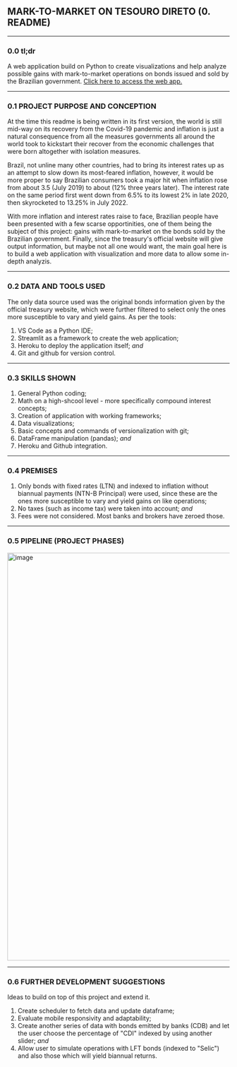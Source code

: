 ## MARK-TO-MARKET ON TESOURO DIRETO (0. README)

---

### 0.0 tl;dr

A web application build on Python to create visualizations and help analyze possible gains with mark-to-market operations on bonds issued and sold by the Brazilian government.
[Click here to access the web app.](https://simulacao-marcacao-a-mercado.herokuapp.com/)

---

### 0.1 PROJECT PURPOSE AND CONCEPTION

At the time this readme is being written in its first version, the world is still mid-way on its recovery from the Covid-19 pandemic and inflation is just a natural consequence from all the measures governments all around the world took to kickstart their recover from the economic challenges that were born altogether with isolation measures.

Brazil, not unline many other countries, had to bring its interest rates up as an attempt to slow down its most-feared inflation, however, it would be more proper to say Brazilian consumers took a major hit when inflation rose from about 3.5 (July 2019) to about (12% three years later). The interest rate on the same period first went down from 6.5% to its lowest 2% in late 2020, then skyrocketed to 13.25% in July 2022.

With more inflation and interest rates raise to face, Brazilian people have been presented with a few scarse opportinities, one of them being the subject of this project: gains with mark-to-market on the bonds sold by the Brazilian government. Finally, since the treasury's official website will give output information, but maybe not all one would want, the main goal here is to build a web application with visualization and more data to allow some in-depth analyzis.

---

### 0.2 DATA AND TOOLS USED

The only data source used was the original bonds information given by the official treasury website, which were further filtered to select only the ones more susceptible to vary and yield gains. As per the tools:

1. VS Code as a Python IDE;
2. Streamlit as a framework to create the web application;
3. Heroku to deploy the application itself; _and_
4. Git and github for version control.

---

### 0.3 SKILLS SHOWN

1. General Python coding;
2. Math on a high-shcool level - more specifically compound interest concepts;
3. Creation of application with working frameworks;
4. Data visualizations;
5. Basic concepts and commands of versionalization with git;
6. DataFrame manipulation (pandas); _and_
7. Heroku and Github integration.

---

### 0.4 PREMISES

1. Only bonds with fixed rates (LTN) and indexed to inflation without biannual payments (NTN-B Principal) were used, since these are the ones more susceptible to vary and yield gains on like operations;
2. No taxes (such as income tax) were taken into account; _and_
3. Fees were not considered. Most banks and brokers have zeroed those.

---

### 0.5 PIPELINE (PROJECT PHASES)

<img width="924" alt="image" src="https://user-images.githubusercontent.com/108877184/181509224-57dd0476-0811-4cc9-9ec7-a59815940c5d.png">

---

### 0.6 FURTHER DEVELOPMENT SUGGESTIONS

Ideas to build on top of this project and extend it.

1. Create scheduler to fetch data and update dataframe;
2. Evaluate mobile responsivity and adaptability;
3. Create another series of data with bonds emitted by banks (CDB) and let the user choose the percentage of "CDI" indexed by using another slider; _and_
4. Allow user to simulate operations with LFT bonds (indexed to "Selic") and also those which will yield biannual returns.
